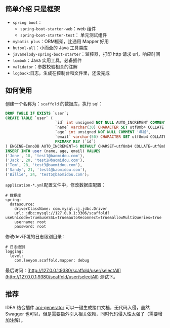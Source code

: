 ## 简单介绍 只是框架

- `spring boot`：
    - `spring-boot-starter-web`：web 组件
    - `spring-boot-starter-test`： 单元测试组件
- `mybatis plus`：ORM框架，比通用 Mapper 好用
- `hutool-all`：小而全的 Java 工具类库
- `javamelody-spring-boot-starter`：监控器，打印 http 请求 url，响应时间
- `lombok`：Java 实用工具，必备插件
- `validator`：参数校验相关的注解
- `logback`:日志，生成在控制台和文件里，还没完成

## 如何使用

创建一个名称为：`scaffold` 的数据库，执行 sql：

```sql
DROP TABLE IF EXISTS `user`;
CREATE TABLE `user` (
                      `id` int unsigned NOT NULL AUTO_INCREMENT COMMENT '主键ID',
                      `name` varchar(30) CHARACTER SET utf8mb4 COLLATE utf8mb4_general_ci NOT NULL COMMENT '姓名',
                      `age` int unsigned NOT NULL COMMENT '年龄',
                      `email` varchar(50) CHARACTER SET utf8mb4 COLLATE utf8mb4_general_ci NOT NULL COMMENT '邮箱',
                      PRIMARY KEY (`id`)
) ENGINE=InnoDB AUTO_INCREMENT=6 DEFAULT CHARSET=utf8mb4 COLLATE=utf8mb4_general_ci;
INSERT INTO user (name, age, email) VALUES
('Jone', 18, 'test1@baomidou.com'),
('Jack', 20, 'test2@baomidou.com'),
('Tom', 28, 'test3@baomidou.com'),
('Sandy', 21, 'test4@baomidou.com'),
('Billie', 24, 'test5@baomidou.com');
```

`application-*.yml`配置文件中，修改数据库配置：

```
# 数据库
spring:
  datasource:
    driverClassName: com.mysql.cj.jdbc.Driver
    url: jdbc:mysql://127.0.0.1:3306/scaffold?useUnicode=true&useSSL=true&autoReconnect=true&allowMultiQueries=true
    username: root
    password: root
```

修改dev环境的日志级别目录：
```
# 日志级别
logging:
  level:
    com.leeyom.scaffold.mapper: debug
```



最后访问：[http://127.0.0.1:9380/scaffold/user/selectAll](http://127.0.0.1:9380/scaffold/user/selectAll) 测试下。



## 推荐

IDEA 结合插件 [api-generator](https://github.com/Forgus/api-generator) 可以一键生成接口文档，无代码入侵，虽然 Swagger 也可以，但是需要额外引入相关依赖，同时代码侵入性太强了（需要增加注解）。
